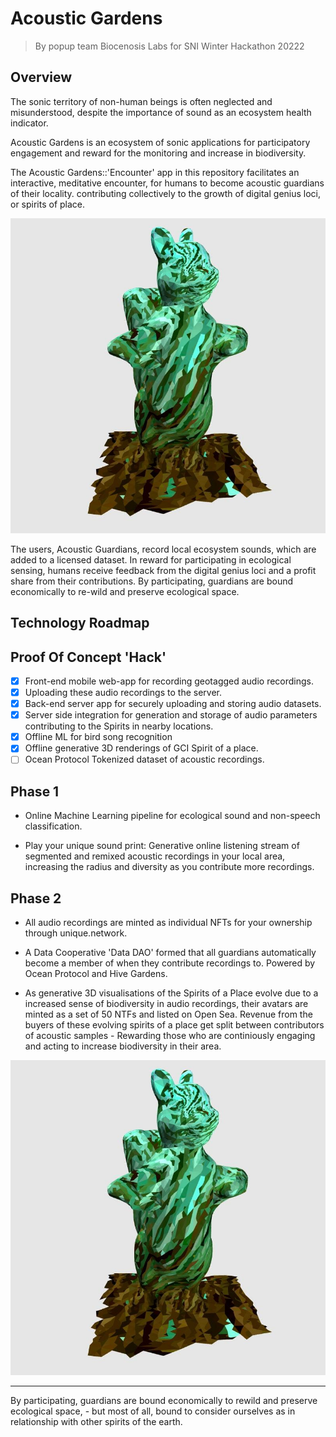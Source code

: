 # Acoustic Gardens

> By popup team Biocenosis Labs for SNI Winter Hackathon 20222


## Overview

The sonic territory of non-human beings is often neglected and misunderstood, despite the importance of sound as an ecosystem health indicator.

Acoustic Gardens is an ecosystem of sonic applications for participatory engagement and reward for the monitoring and increase in biodiversity.

The Acoustic Gardens::'Encounter' app in this repository facilitates an interactive, meditative encounter, for humans to become acoustic guardians of their locality. contributing collectively to the growth of digital genius loci, or spirits of place.

![](src/server/static/images/cyril.jpg)


The users, Acoustic Guardians, record local ecosystem sounds, which are added to a licensed dataset. In reward for participating in ecological sensing, humans receive feedback from the digital genius loci and a profit share from their contributions. By participating, guardians are bound economically to re-wild and preserve ecological space.

## Technology Roadmap

## Proof Of Concept 'Hack'

- [x] Front-end mobile web-app for recording geotagged audio recordings.
- [x] Uploading these audio recordings to the server.
- [x] Back-end server app for securely uploading and storing audio datasets.
- [x] Server side integration for generation and storage of audio parameters contributing to the Spirits in nearby locations.
- [x] Offline ML for bird song recognition
- [x] Offline generative 3D renderings of GCI Spirit of a place.
- [ ] Ocean Protocol Tokenized dataset of acoustic recordings.

## Phase 1

- Online Machine Learning pipeline for ecological sound and non-speech classification.

- Play your unique sound print: Generative online listening stream of segmented and remixed acoustic recordings in your local area, increasing the radius and diversity as you contribute more recordings.

## Phase 2

- All audio recordings are minted as individual NFTs for your ownership through unique.network.

- A Data Cooperative 'Data DAO' formed that all guardians automatically become a member of when they contribute recordings to. Powered by Ocean Protocol and Hive Gardens.

- As generative 3D visualisations of the Spirits of a Place evolve due to a increased sense of biodiversity in audio recordings, their avatars are minted as a set of 50 NTFs and listed on Open Sea. Revenue from the buyers of these evolving spirits of a place get split between contributors of acoustic samples - Rewarding those who are continiously engaging and acting to increase biodiversity in their area.

![](src/server/static/images/cyril.jpg)

---

By participating, guardians are bound economically to rewild and preserve ecological space, - but most of all, bound to consider ourselves as in relationship with other spirits of the earth.
